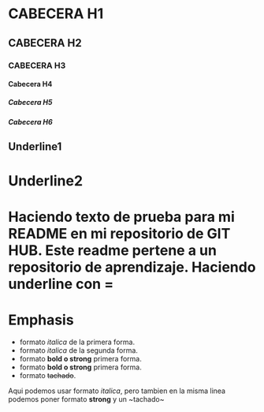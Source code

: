 # CABECERA H1
## CABECERA H2
### CABECERA H3
#### Cabecera H4
##### Cabecera H5
##### Cabecera H6

Underline1
----------

Underline2
==========

Haciendo texto de prueba para mi README en mi repositorio de GIT HUB. Este readme pertene a un repositorio de aprendizaje. Haciendo underline con =
==================================================================================
# **Emphasis**
- formato *italica* de la primera forma.
- formato _italica_ de la segunda forma.
- formato **bold o strong** primera forma.
- formato __bold o strong__ primera forma.
- formato ~~tachado~~.

Aqui podemos usar formato *italica*, pero tambien en la misma linea podemos poner formato **strong** y un ~tachado~ 